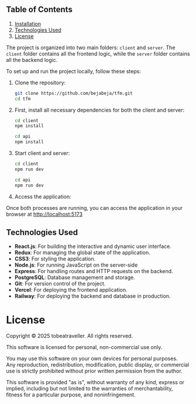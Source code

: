 ## Table of Contents

1. [Installation](#installation)
2. [Technologies Used](#technologiesUsed)
3. [License](#license)

The project is organized into two main folders: `client` and `server`. The `client` folder contains all the frontend logic, while the `server` folder contains all the backend logic.

To set up and run the project locally, follow these steps:

1. Clone the repository:

   ```bash
   git clone https://github.com/bejabeja/tfm.git
   cd tfm
   ```

2. First, install all necessary dependencies for both the client and server:

   ```bash
   cd client
   npm install
   ```

   ```bash
   cd api
   npm install
   ```

3. Start client and server:

   ```bash
   cd client
   npm run dev
   ```

   ```bash
   cd api
   npm run dev
   ```

4. Access the application:

Once both processes are running, you can access the application in your browser at [http://localhost:5173](http://localhost:5173)


## Technologies Used

- **React.js**: For building the interactive and dynamic user interface.
- **Redux**: For managing the global state of the application.
- **CSS3**: For styling the application.
- **Node.js**: For running JavaScript on the server-side
- **Express**: For handling routes and HTTP requests on the backend.
- **PostgreSQL**: Database management and storage.
- **Git**: For version control of the project.
- **Vercel**: For deploying the frontend application.
- **Railway**: For deploying the backend and database in production.

# License

Copyright © 2025 tobeatraveller. All rights reserved.

This software is licensed for personal, non-commercial use only.

You may use this software on your own devices for personal purposes.  
Any reproduction, redistribution, modification, public display, or commercial use is strictly prohibited without prior written permission from the author.

This software is provided "as is", without warranty of any kind, express or implied, including but not limited to the warranties of merchantability, fitness for a particular purpose, and noninfringement.

